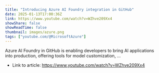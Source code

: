 ```yaml
---
title: "Introducing Azure AI Foundry integration in GitHub"
date: 2025-01-13T17:00:36Z
link: https://www.youtube.com/watch?v=WZhve209Xx4
showShare: false
showReadTime: false
thumbnail: images/azure.png
tags: ["youtube.com/@MicrosoftAzure"]
---
```

Azure AI Foundry in GitHub is enabling developers to bring AI applications into production, offering tools for model customization, ...

- Link to article: https://www.youtube.com/watch?v=WZhve209Xx4